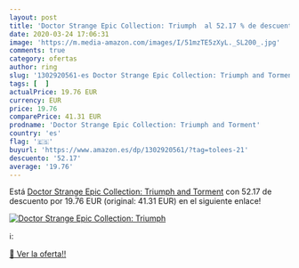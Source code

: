 ```yaml
---
layout: post
title: 'Doctor Strange Epic Collection: Triumph  al 52.17 % de descuento'
date: 2020-03-24 17:06:31
image: 'https://m.media-amazon.com/images/I/51mzTE5zXyL._SL200_.jpg'
comments: true
category: ofertas
author: ring
slug: '1302920561-es Doctor Strange Epic Collection: Triumph and Torment'
tags: [  ]
actualPrice: 19.76 EUR
currency: EUR
price: 19.76
comparePrice: 41.31 EUR
prodname: 'Doctor Strange Epic Collection: Triumph and Torment'
country: 'es'
flag: '🇪🇸'
buyurl: 'https://www.amazon.es/dp/1302920561/?tag=tolees-21'
descuento: '52.17'
average: '19.76'
---
```


Está [Doctor Strange Epic Collection: Triumph and Torment](https://www.amazon.es/dp/1302920561/?tag=tolees-21) con 52.17 de descuento por 19.76 EUR (original: 41.31 EUR) en el siguiente enlace!

[![Doctor Strange Epic Collection: Triumph ](https://m.media-amazon.com/images/I/51mzTE5zXyL._SL200_.jpg)](https://www.amazon.es/dp/1302920561/?tag=tolees-21)

ℹ️:


[🛒 Ver la oferta!!](https://www.amazon.es/dp/1302920561/?tag=tolees-21)
